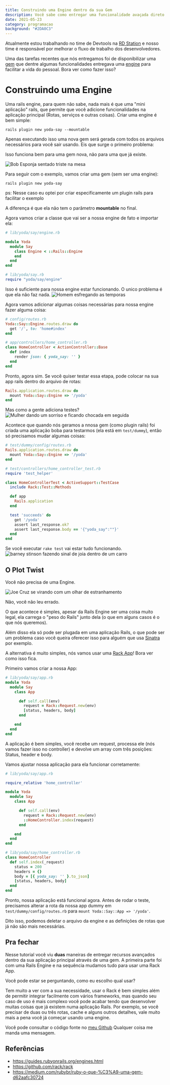 ```yaml
---
title: Construindo uma Engine dentro da sua Gem
description: Você sabe como entregar uma funcionalidade avaçada direto da sua Gem?
date: 2021-05-23
category: programacao
background: "#2DA0C3"
---
```

Atualmente estou trabalhando no time de Devtools na [RD Station](https://grnh.se/44d568232us) e nosso time é responsável por melhorar o fluxo de trabalho dos desenvolvedores.

Uma das tarefas recentes que nós entregamos foi de disponibilizar uma [gem](https://medium.com/rubybr/ruby-o-que-%C3%A9-uma-gem-d62aafc30724) que dentre algumas funcionalidades entregava uma [engine](https://guides.rubyonrails.org/engines.html) para facilitar a vida do pessoal. Bora ver como fazer isso?

# Construindo uma Engine

Uma rails engine, para quem não sabe, nada mais é que uma "mini aplicação" rails, que permite que você adicione funcionalidades na aplicação principal (Rotas, serviços e outras coisas). Criar uma engine é bem simple:

```shell
rails plugin new yoda-say --mountable
```

Apenas executando isso uma nova gem será gerada com todos os arquivos necessários para você sair usando. Eis que surge o primeiro problema:

Isso funciona bem para uma gem nova, não para uma que já existe.

![Bob Esponja sentado triste na mesa](https://media.giphy.com/media/ISOckXUybVfQ4/giphy.gif)

Para seguir com o exemplo, vamos criar uma gem (sem ser uma engine):

```shell
rails plugin new yoda-say
```
ps: Nesse caso eu optei por criar especificamente um plugin rails para facilitar o exemplo

A diferença é que ela não tem o parâmetro **mountable** no final.

Agora vamos criar a classe que vai ser a nossa engine de fato e importar ela:

```ruby
# lib/yoda/say/engine.rb

module Yoda
  module Say
    class Engine < ::Rails::Engine
    end
  end
end

# lib/yoda/say.rb
require "yoda/say/engine"
```

Isso é suficiente para nossa engine estar funcionando. O unico problema é que ela não faz nada.
![Homem esfregando as temporas](https://media.giphy.com/media/FcuiZUneg1YRAu1lH2/giphy.gif)

Agora vamos adicionar algumas coisas necessárias para nossa engine fazer alguma coisa:

```ruby
# config/routes.rb
Yoda::Say::Engine.routes.draw do
  get '/', to: 'home#index'
end

# app/controllers/home_controller.rb
class HomeController < ActionController::Base
  def index
    render json: { yoda_say: '' }
  end
end
```

Pronto, agora sim. Se você quiser testar essa etapa, pode colocar na sua app rails dentro do arquivo de rotas:

```ruby
Rails.application.routes.draw do
  mount Yoda::Say::Engine => '/yoda'
end
```

Mas como a gente adiciona testes?
![Mulher dando um sorriso e ficando chocada em seguida](https://media.giphy.com/media/jsZcIPaXpSTGLCj4yG/giphy.gif)

Acontece que quando nós geramos a nnosa gem (como plugin rails) foi criada uma aplicação boba para testarmos (ela está em `test/dummy`), então só precisamos mudar algumas coisas:

```ruby
# test/dummy/config/routes.rb
Rails.application.routes.draw do
  mount Yoda::Say::Engine => '/yoda'
end

# test/controllers/home_controller_test.rb
require 'test_helper'

class HomeControllerTest < ActiveSupport::TestCase
  include Rack::Test::Methods

  def app
    Rails.application
  end

  test 'succeeds' do
    get '/yoda'
    assert last_response.ok?
    assert last_response.body == '{"yoda_say":""}'
  end
end
```

Se você executar `rake test` vai estar tudo funcionando.
![barney stinson fazendo sinal de joia dentro de um carro](https://media.giphy.com/media/KzM1lAfJjCWNq/giphy.gif)

## O Plot Twist

Você não precisa de uma Engine.

![Joe Cruz se virando com um olhar de estranhamento](https://media.giphy.com/media/KGSxFwJJHQPsKzzFba/giphy.gif)

Não, você não leu errado.

O que acontece é simples, apesar da Rails Engine ser uma coisa muito legal, ela carrega o "peso do Rails" junto dela (o que em alguns casos é o que nós queremos).

Além disso ela só pode ser plugada em uma aplicação Rails, o que pode ser um problema caso você queira oferecer isso para alguém que usa [Sinatra](http://sinatrarb.com/) por exemplo.

A alternativa é muito simples, nós vamos usar uma [Rack App](https://github.com/rack/rack)! Bora ver como isso fica.

Primeiro vamos criar a nossa App:

```ruby
# lib/yoda/say/app.rb
module Yoda
  module Say
    class App

      def self.call(env)
        request = Rack::Request.new(env)
        [status, headers, body]
      end

    end
  end
end
```

A aplicação é bem simples, você recebe um request, processa ele (nós vamos fazer isso no controller) e devolve um array com três posições: Status, header e body.

Vamos ajustar nossa aplicação para ela funcionar corretamente:

```ruby
# lib/yoda/say/app.rb

require_relative 'home_controller'

module Yoda
  module Say
    class App

      def self.call(env)
        request = Rack::Request.new(env)
        ::HomeController.index(request)
      end

    end
  end
end

# lib/yoda/say/home_controller.rb
class HomeController
  def self.index(_request)
    status = 200
    headers = {}
    body = [{ yoda_say: '' }.to_json]
    [status, headers, body]
  end
end
```

Pronto, nossa aplicação está funcional agora. Antes de rodar o teste, precisamos alterar a rota da nossa app dummy em `test/dummy/config/routes.rb` para `mount Yoda::Say::App => '/yoda'`.

Dito isso, podemos deletar o arquivo da engine e as definições de rotas que já não são mais necessárias.

## Pra fechar

Nesse tutorial você viu **duas** maneiras de entregar recursos avançados dentro da sua aplicação principal através de uma gem. A primeira parte foi com uma Rails Engine e na sequência mudamos tudo para usar uma Rack App.

Você pode estar se perguntando, como eu escolho qual usar?

Tem muito a ver com a sua necessidade, usar o Rack é bem simples além de permitir integrar facilmente com vários frameworks, mas quando seu caso de uso é mais complexo você pode acabar tendo que desenvolver muitas coisas que já existem numa aplicação Rails. Por exemplo, se você precisar de duas ou três rotas, cache e alguns outros detalhes, vale muito mais a pena você já começar usando uma engine.

Você pode consultar o código fonte no [meu Github](https://github.com/angeliski/yoda-say)
Qualquer coisa me manda uma mensagem.

<Signature />

## Referências
- https://guides.rubyonrails.org/engines.html
- https://github.com/rack/rack
- https://medium.com/rubybr/ruby-o-que-%C3%A9-uma-gem-d62aafc30724